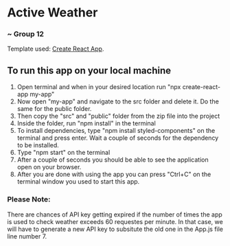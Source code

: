 # Active Weather
### ~ Group 12

Template used: [Create React App](https://github.com/facebook/create-react-app).

## To run this app on your local machine
1. Open terminal and when in your desired location run "npx create-react-app my-app"
2. Now open "my-app" and navigate to the src folder and delete it. Do the same for the public folder.
3. Then copy the "src" and "public" folder from the zip file into the project
4. Inside the folder, run "npm install" in the terminal
5. To install dependencies, type "npm install styled-components" on the terminal and press enter. Wait a couple of seconds for the dependency to be installed.
6. Type "npm start" on the terminal
7. After a couple of seconds you should be able to see the application open on your browser.
8. After you are done with using the app you can press "Ctrl+C" on the terminal window you used to start this app.


### Please Note:
There are chances of API key getting expired if the number of times the app is used to check weather exceeds 60 requestes per minute.
In that case, we will have to generate a new API key to subsitute the old one in the App.js file line number 7.
